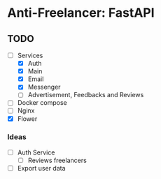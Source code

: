 # Anti-Freelancer: FastAPI

## TODO

- [ ] Services
    - [x] Auth
    - [x] Main
    - [x] Email
    - [x] Messenger
    - [ ] Advertisement, Feedbacks and Reviews
- [ ] Docker compose
- [ ] Nginx
- [x] Flower

### Ideas

- [ ] Auth Service
    - [ ] Reviews freelancers
- [ ] Export user data
